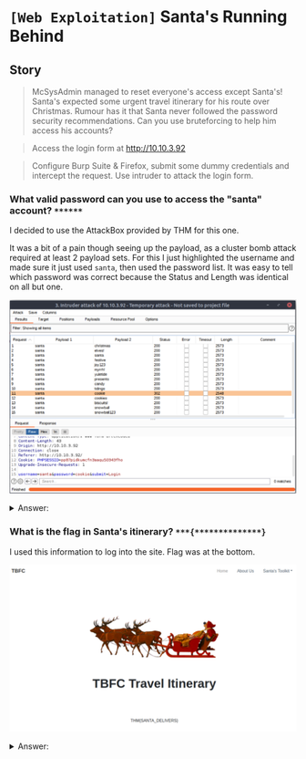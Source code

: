 # `[Web Exploitation]` Santa's Running Behind

## Story

>McSysAdmin managed to reset everyone's access except Santa's! Santa's expected some urgent travel itinerary for his route over Christmas. Rumour has it that Santa never followed the password security recommendations. Can you use bruteforcing to help him access his accounts?

>Access the login form at http://10.10.3.92

>Configure Burp Suite & Firefox, submit some dummy credentials and intercept the request. Use intruder to attack the login form.

### What valid password can you use to access the "santa" account? `******`

I decided to use the AttackBox provided by THM for this one.

It was a bit of a pain though seeing up the payload, as a cluster bomb attack required at least 2 payload sets. For this I just highlighted the username and made sure it just used `santa`, then used the password list. It was easy to tell which password was correct because the Status and Length was identical on all but one.

![img](Screenshot.png)

<details>
  <summary>Answer:</summary>

```
cookies
```
</details>

### What is the flag in Santa's itinerary? `***{**************}`

I used this information to log into the site. Flag was at the bottom.

![img](Screenshot2.png)

<details>
  <summary>Answer:</summary>

```
THM{SANTA_DELIVERS}
```
</details>
